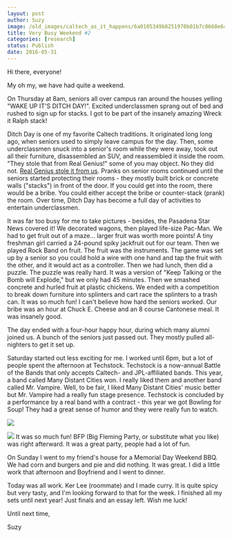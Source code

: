 ```yaml
---
layout: post
author: Suzy
image: /old_images/caltech_as_it_happens/6a0105349b8251970b01b7c8660e64970b.jpg
title: Very Busy Weekend #2 
categories: [research]
status: Publish
date: 2016-05-31
---
```



Hi there, everyone!

My oh my, we have had quite a weekend.

On Thursday at 8am, seniors all over campus ran around the houses yelling "WAKE UP IT'S DITCH DAY!". Excited underclassmen sprang out of bed and rushed to sign up for stacks. I got to be part of the insanely amazing Wreck it Ralph stack!

Ditch Day is one of my favorite Caltech traditions. It originated long long ago, when seniors used to simply leave campus for the day. Then, some underclassmen snuck into a senior's room while they were away, took out all their furniture, disassembled an SUV, and reassembled it inside the room. "They stole that from Real Genius!" some of you may object. No they did not. [Real Genius stole it from us](https://alumnus.caltech.edu/erich/real_genius_refs.html). Pranks on senior rooms continued until the seniors started protecting their rooms - they mostly built brick or concrete walls ("stacks") in front of the door. If you could get into the room, there would be a bribe. You could either accept the bribe or counter-stack (prank) the room. Over time, Ditch Day has become a full day of activities to entertain underclassmen.

It was far too busy for me to take pictures - besides, the Pasadena Star News covered it! We decorated wagons, then played life-size Pac-Man. We had to get fruit out of a maze... larger fruit was worth more points! A tiny freshman girl carried a 24-pound spiky jackfruit out for our team. Then we played Rock Band on fruit. The fruit was the instruments. The game was set up by a senior so you could hold a wire with one hand and tap the fruit with the other, and it would act as a controller. Then we had lunch, then did a puzzle. The puzzle was really hard. It was a version of "Keep Talking or the Bomb will Explode," but we only had 45 minutes. Then we smashed concrete and hurled fruit at plastic chickens. We ended with a competition to break down furniture into splinters and cart race the splinters to a trash can. It was so much fun! I can't believe how hard the seniors worked. Our bribe was an hour at Chuck E. Cheese and an 8 course Cantonese meal. It was insanely good.

The day ended with a four-hour happy hour, during which many alumni joined us. A bunch of the seniors just passed out. They mostly pulled all-nighters to get it set up.

Saturday started out less exciting for me. I worked until 6pm, but a lot of people spent the afternoon at Techstock. Techstock is a now-annual Battle of the Bands that only accepts Caltech- and JPL-affiliated bands. This year, a band called Many Distant Cities won. I really liked them and another band called Mr. Vampire. Well, to be fair, I liked Many Distant Cities' music better but Mr. Vampire had a really fun stage presence. Techstock is concluded by a performance by a real band with a contract - this year we got Bowling for Soup! They had a great sense of humor and they were really fun to watch.


![](/old_images/caltech_as_it_happens/6a0105349b8251970b01b7c8660e89970b.jpg)


![](/old_images/caltech_as_it_happens/6a0105349b8251970b01b7c8660e9e970b.jpg)
It was so much fun! BFP (Big Fleming Party, or substitute what you like) was right afterward. It was a great party, people had a lot of fun.

On Sunday I went to my friend's house for a Memorial Day Weekend BBQ. We had corn and burgers and pie and did nothing. It was great. I did a little work that afternoon and Boyfriend and I went to dinner.

Today was all work. Ker Lee (roommate) and I made curry. It is quite spicy but very tasty, and I'm looking forward to that for the week. I finished all my sets until next year! Just finals and an essay left. Wish me luck!

Until next time,

Suzy

